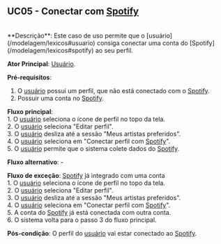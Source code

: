 ## UC05 - Conectar com [Spotify](/modelagem/lexicos#spotify)

<br />
**Descrição**: Este caso de uso permite que o [usuário](/modelagem/lexicos#usuario) consiga conectar uma conta do [Spotify](/modelagem/lexicos#spotify) ao seu perfil.

**Ator Principal**: [Usuário](/modelagem/lexicos#usuario).

**Pré-requisitos**:
1. O [usuário](/modelagem/lexicos#usuario) possui um perfil, que não está conectado com o [Spotify](/modelagem/lexicos#spotify).
2. Possuir uma conta no [Spotify](/modelagem/lexicos#spotify).

**Fluxo principal**:
<br /> 1. O [usuário](/modelagem/lexicos#usuario) seleciona o ícone de perfil no topo da tela.
<br /> 2. O [usuário](/modelagem/lexicos#usuario) seleciona "Editar perfil".
<br /> 3. O [usuário](/modelagem/lexicos#usuario) desliza até a sessão "Meus artistas preferidos".
<br /> 4. O [usuário](/modelagem/lexicos#usuario) seleciona em "Conectar perfil com [Spotify](/modelagem/lexicos#spotify)".
<br /> 5. O [usuário](/modelagem/lexicos#usuario) permite que o sistema colete dados do [Spotify](/modelagem/lexicos#spotify).

**Fluxo alternativo**: -

**Fluxo de exceção**: [Spotify](/modelagem/lexicos#spotify) já integrado com uma conta
<br /> 1. O [usuário](/modelagem/lexicos#usuario) seleciona o ícone de perfil no topo da tela.
<br /> 2. O [usuário](/modelagem/lexicos#usuario) seleciona "Editar perfil".
<br /> 3. O [usuário](/modelagem/lexicos#usuario) desliza até a sessão "Meus artistas preferidos".
<br /> 4. O [usuário](/modelagem/lexicos#usuario) seleciona em "Conectar perfil com [Spotify](/modelagem/lexicos#spotify)".
<br /> 5. A conta do [Spotify](/modelagem/lexicos#spotify) já está conectada com outra conta.
<br /> 6. O sistema volta para o passo 3 do fluxo principal.

**Pós-condição**: O perfil do [usuário](/modelagem/lexicos#usuario) vai estar conectado ao [Spotify](/modelagem/lexicos#spotify).

